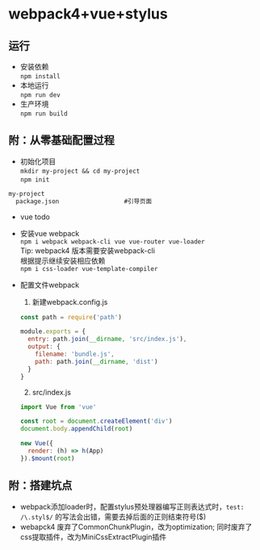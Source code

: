 # webpack4+vue+stylus


## 运行
- 安装依赖  
```npm install```  
- 本地运行  
```npm run dev```  
- 生产环境  
```npm run build```  

## 附：从零基础配置过程

- 初始化项目  
```mkdir my-project && cd my-project```  
```npm init```
```txt
my-project
  package.json                  #引导页面 
```
- vue todo

- 安装vue webpack  
```npm i webpack webpack-cli vue vue-router vue-loader```  
Tip: webpack4 版本需要安装webpack-cli  
根据提示继续安装相应依赖  
```npm i css-loader vue-template-compiler```

- 配置文件webpack  
  1. 新建webpack.config.js  
  ```js
  const path = require('path')

  module.exports = {
    entry: path.join(__dirname, 'src/index.js'),
    output: {
      filename: 'bundle.js',
      path: path.join(__dirname, 'dist')
    }
  }
  ```

  2. src/index.js
  ```js
  import Vue from 'vue'

  const root = document.createElement('div')
  document.body.appendChild(root)

  new Vue({
    render: (h) => h(App)
  }).$mount(root)

  ```

## 附：搭建坑点
- webpack添加loader时，配置stylus预处理器编写正则表达式时，`test: /\.styl$/` 的写法会出错，需要去掉后面的正则结束符号($)
- webapck4 废弃了CommonChunkPlugin，改为optimization; 同时废弃了css提取插件，改为MiniCssExtractPlugin插件


